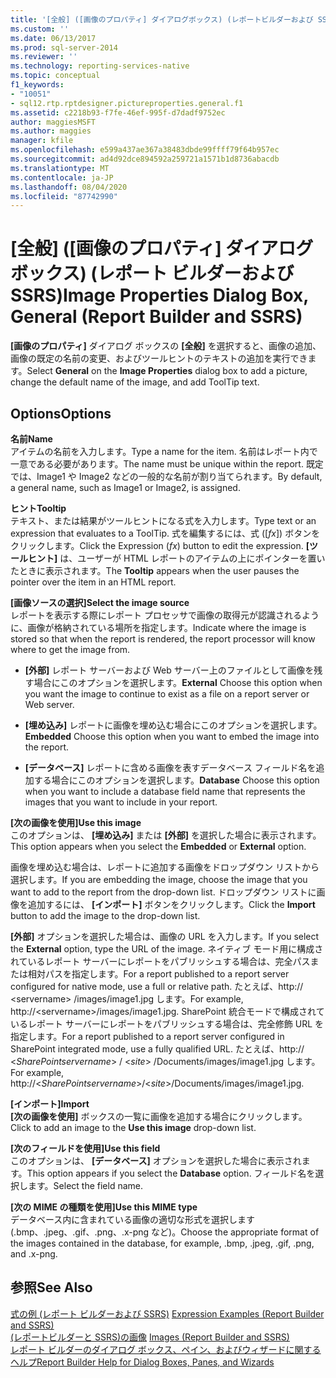 ```yaml
---
title: '[全般] ([画像のプロパティ] ダイアログボックス) (レポートビルダーおよび SSRS) |Microsoft Docs'
ms.custom: ''
ms.date: 06/13/2017
ms.prod: sql-server-2014
ms.reviewer: ''
ms.technology: reporting-services-native
ms.topic: conceptual
f1_keywords:
- "10051"
- sql12.rtp.rptdesigner.pictureproperties.general.f1
ms.assetid: c2218b93-f7fe-46ef-995f-d7dadf9752ec
author: maggiesMSFT
ms.author: maggies
manager: kfile
ms.openlocfilehash: e599a437ae367a38483dbde99ffff79f64b957ec
ms.sourcegitcommit: ad4d92dce894592a259721a1571b1d8736abacdb
ms.translationtype: MT
ms.contentlocale: ja-JP
ms.lasthandoff: 08/04/2020
ms.locfileid: "87742990"
---
```

# <a name="image-properties-dialog-box-general-report-builder-and-ssrs"></a><span data-ttu-id="b4f47-102">[全般] ([画像のプロパティ] ダイアログ ボックス) (レポート ビルダーおよび SSRS)</span><span class="sxs-lookup"><span data-stu-id="b4f47-102">Image Properties Dialog Box, General (Report Builder and SSRS)</span></span>
  <span data-ttu-id="b4f47-103">**[画像のプロパティ]** ダイアログ ボックスの **[全般]** を選択すると、画像の追加、画像の既定の名前の変更、およびツールヒントのテキストの追加を実行できます。</span><span class="sxs-lookup"><span data-stu-id="b4f47-103">Select **General** on the **Image Properties** dialog box to add a picture, change the default name of the image, and add ToolTip text.</span></span>  
  
## <a name="options"></a><span data-ttu-id="b4f47-104">Options</span><span class="sxs-lookup"><span data-stu-id="b4f47-104">Options</span></span>  
 <span data-ttu-id="b4f47-105">**名前**</span><span class="sxs-lookup"><span data-stu-id="b4f47-105">**Name**</span></span>  
 <span data-ttu-id="b4f47-106">アイテムの名前を入力します。</span><span class="sxs-lookup"><span data-stu-id="b4f47-106">Type a name for the item.</span></span> <span data-ttu-id="b4f47-107">名前はレポート内で一意である必要があります。</span><span class="sxs-lookup"><span data-stu-id="b4f47-107">The name must be unique within the report.</span></span> <span data-ttu-id="b4f47-108">既定では、Image1 や Image2 などの一般的な名前が割り当てられます。</span><span class="sxs-lookup"><span data-stu-id="b4f47-108">By default, a general name, such as Image1 or Image2, is assigned.</span></span>  
  
 <span data-ttu-id="b4f47-109">**ヒント**</span><span class="sxs-lookup"><span data-stu-id="b4f47-109">**Tooltip**</span></span>  
 <span data-ttu-id="b4f47-110">テキスト、または結果がツールヒントになる式を入力します。</span><span class="sxs-lookup"><span data-stu-id="b4f47-110">Type text or an expression that evaluates to a ToolTip.</span></span> <span data-ttu-id="b4f47-111">式を編集するには、式 ([*fx*]) ボタンをクリックします。</span><span class="sxs-lookup"><span data-stu-id="b4f47-111">Click the Expression (*fx*) button to edit the expression.</span></span> <span data-ttu-id="b4f47-112">**[ツールヒント]** は、ユーザーが HTML レポートのアイテムの上にポインターを置いたときに表示されます。</span><span class="sxs-lookup"><span data-stu-id="b4f47-112">The **Tooltip** appears when the user pauses the pointer over the item in an HTML report.</span></span>  
  
 <span data-ttu-id="b4f47-113">**[画像ソースの選択]**</span><span class="sxs-lookup"><span data-stu-id="b4f47-113">**Select the image source**</span></span>  
 <span data-ttu-id="b4f47-114">レポートを表示する際にレポート プロセッサで画像の取得元が認識されるように、画像が格納されている場所を指定します。</span><span class="sxs-lookup"><span data-stu-id="b4f47-114">Indicate where the image is stored so that when the report is rendered, the report processor will know where to get the image from.</span></span>  
  
-   <span data-ttu-id="b4f47-115">**[外部]** レポート サーバーおよび Web サーバー上のファイルとして画像を残す場合にこのオプションを選択します。</span><span class="sxs-lookup"><span data-stu-id="b4f47-115">**External** Choose this option when you want the image to continue to exist as a file on a report server or Web server.</span></span>  
  
-   <span data-ttu-id="b4f47-116">**[埋め込み]** レポートに画像を埋め込む場合にこのオプションを選択します。</span><span class="sxs-lookup"><span data-stu-id="b4f47-116">**Embedded** Choose this option when you want to embed the image into the report.</span></span>  
  
-   <span data-ttu-id="b4f47-117">**[データベース]** レポートに含める画像を表すデータベース フィールド名を追加する場合にこのオプションを選択します。</span><span class="sxs-lookup"><span data-stu-id="b4f47-117">**Database** Choose this option when you want to include a database field name that represents the images that you want to include in your report.</span></span>  
  
 <span data-ttu-id="b4f47-118">**[次の画像を使用]**</span><span class="sxs-lookup"><span data-stu-id="b4f47-118">**Use this image**</span></span>  
 <span data-ttu-id="b4f47-119">このオプションは、 **[埋め込み]** または **[外部]** を選択した場合に表示されます。</span><span class="sxs-lookup"><span data-stu-id="b4f47-119">This option appears when you select the **Embedded** or **External** option.</span></span>  
  
 <span data-ttu-id="b4f47-120">画像を埋め込む場合は、レポートに追加する画像をドロップダウン リストから選択します。</span><span class="sxs-lookup"><span data-stu-id="b4f47-120">If you are embedding the image, choose the image that you want to add to the report from the drop-down list.</span></span> <span data-ttu-id="b4f47-121">ドロップダウン リストに画像を追加するには、 **[インポート]** ボタンをクリックします。</span><span class="sxs-lookup"><span data-stu-id="b4f47-121">Click the **Import** button to add the image to the drop-down list.</span></span>  
  
 <span data-ttu-id="b4f47-122">**[外部]** オプションを選択した場合は、画像の URL を入力します。</span><span class="sxs-lookup"><span data-stu-id="b4f47-122">If you select the **External** option, type the URL of the image.</span></span> <span data-ttu-id="b4f47-123">ネイティブ モード用に構成されているレポート サーバーにレポートをパブリッシュする場合は、完全パスまたは相対パスを指定します。</span><span class="sxs-lookup"><span data-stu-id="b4f47-123">For a report published to a report server configured for native mode, use a full or relative path.</span></span> <span data-ttu-id="b4f47-124">たとえば、http:// \<servername> /images/image1.jpg します。</span><span class="sxs-lookup"><span data-stu-id="b4f47-124">For example, http://\<servername>/images/image1.jpg.</span></span> <span data-ttu-id="b4f47-125">SharePoint 統合モードで構成されているレポート サーバーにレポートをパブリッシュする場合は、完全修飾 URL を指定します。</span><span class="sxs-lookup"><span data-stu-id="b4f47-125">For a report published to a report server configured in SharePoint integrated mode, use a fully qualified URL.</span></span> <span data-ttu-id="b4f47-126">たとえば、http:// \<*SharePointservername*> / \<*site*> /Documents/images/image1.jpg します。</span><span class="sxs-lookup"><span data-stu-id="b4f47-126">For example, http://\<*SharePointservername*>/\<*site*>/Documents/images/image1.jpg.</span></span>  
  
 <span data-ttu-id="b4f47-127">**[インポート]**</span><span class="sxs-lookup"><span data-stu-id="b4f47-127">**Import**</span></span>  
 <span data-ttu-id="b4f47-128">**[次の画像を使用]** ボックスの一覧に画像を追加する場合にクリックします。</span><span class="sxs-lookup"><span data-stu-id="b4f47-128">Click to add an image to the **Use this image** drop-down list.</span></span>  
  
 <span data-ttu-id="b4f47-129">**[次のフィールドを使用]**</span><span class="sxs-lookup"><span data-stu-id="b4f47-129">**Use this field**</span></span>  
 <span data-ttu-id="b4f47-130">このオプションは、 **[データベース]** オプションを選択した場合に表示されます。</span><span class="sxs-lookup"><span data-stu-id="b4f47-130">This option appears if you select the **Database** option.</span></span> <span data-ttu-id="b4f47-131">フィールド名を選択します。</span><span class="sxs-lookup"><span data-stu-id="b4f47-131">Select the field name.</span></span>  
  
 <span data-ttu-id="b4f47-132">**[次の MIME の種類を使用]**</span><span class="sxs-lookup"><span data-stu-id="b4f47-132">**Use this MIME type**</span></span>  
 <span data-ttu-id="b4f47-133">データベース内に含まれている画像の適切な形式を選択します (.bmp、.jpeg、.gif、.png、.x-png など)。</span><span class="sxs-lookup"><span data-stu-id="b4f47-133">Choose the appropriate format of the images contained in the database, for example, .bmp, .jpeg, .gif, .png, and .x-png.</span></span>  
  
## <a name="see-also"></a><span data-ttu-id="b4f47-134">参照</span><span class="sxs-lookup"><span data-stu-id="b4f47-134">See Also</span></span>  
 <span data-ttu-id="b4f47-135">[式の例 (レポート ビルダーおよび SSRS)](report-design/expression-examples-report-builder-and-ssrs.md) </span><span class="sxs-lookup"><span data-stu-id="b4f47-135">[Expression Examples &#40;Report Builder and SSRS&#41;](report-design/expression-examples-report-builder-and-ssrs.md) </span></span>  
 <span data-ttu-id="b4f47-136">[&#40;レポートビルダーと SSRS&#41;の画像](report-design/images-report-builder-and-ssrs.md) </span><span class="sxs-lookup"><span data-stu-id="b4f47-136">[Images &#40;Report Builder and SSRS&#41;](report-design/images-report-builder-and-ssrs.md) </span></span>  
 [<span data-ttu-id="b4f47-137">レポート ビルダーのダイアログ ボックス、ペイン、およびウィザードに関するヘルプ</span><span class="sxs-lookup"><span data-stu-id="b4f47-137">Report Builder Help for Dialog Boxes, Panes, and Wizards</span></span>](../../2014/reporting-services/report-builder-help-for-dialog-boxes-panes-and-wizards.md)  
  
  
